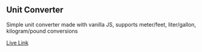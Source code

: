 ## Unit Converter

Simple unit converter made with vanilla JS, supports meter/feet, liter/gallon, kilogram/pound conversions

[Live Link](https://unit-conv-morsi.netlify.app/)
